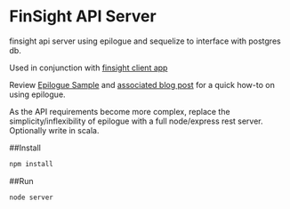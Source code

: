 # FinSight API Server

finsight api server using epilogue and sequelize to interface with postgres db.    

Used in conjunction with [finsight client app](https://github.com/rramteerath/finsight)  

Review [Epilogue Sample](https://github.com/rramteerath/epilogue-sample) and [associated blog post](https://thearchangle.wordpress.com/2016/01/19/create-a-simple-rest-server-using-epilogue/) for a quick how-to on using epilogue.  

As the API requirements become more complex, replace the simplicity/inflexibility of epilogue with a full node/express rest server. Optionally write in scala.

##Install
```sh
npm install
```

##Run
```sh
node server
```
